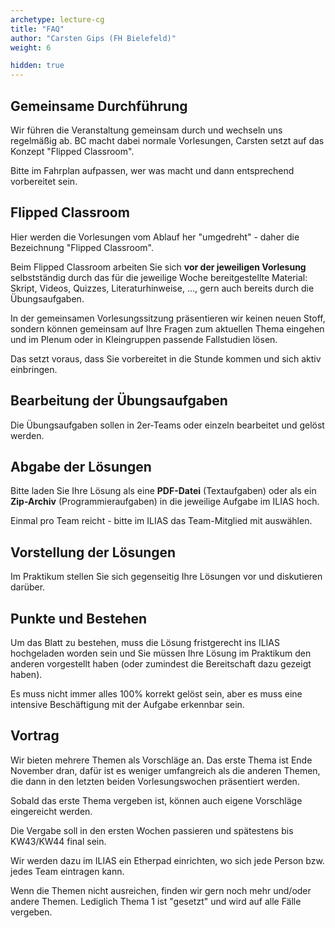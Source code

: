 ```yaml
---
archetype: lecture-cg
title: "FAQ"
author: "Carsten Gips (FH Bielefeld)"
weight: 6

hidden: true
---
```



## Gemeinsame Durchführung

Wir führen die Veranstaltung gemeinsam durch und wechseln uns regelmäßig ab. BC macht
dabei normale Vorlesungen, Carsten setzt auf das Konzept "Flipped Classroom".

Bitte im Fahrplan aufpassen, wer was macht und dann entsprechend vorbereitet sein.


## Flipped Classroom

Hier werden die Vorlesungen vom Ablauf her "umgedreht" - daher die Bezeichnung "Flipped Classroom".

Beim Flipped Classroom arbeiten Sie sich **vor der jeweiligen Vorlesung** selbstständig
durch das für die jeweilige Woche bereitgestellte Material: Skript, Videos, Quizzes,
Literaturhinweise, ..., gern auch bereits durch die Übungsaufgaben.

In der gemeinsamen Vorlesungssitzung präsentieren wir keinen neuen Stoff, sondern können
gemeinsam auf Ihre Fragen zum aktuellen Thema eingehen und im Plenum oder in Kleingruppen
passende Fallstudien lösen.

Das setzt voraus, dass Sie vorbereitet in die Stunde kommen und sich aktiv einbringen.


## Bearbeitung der Übungsaufgaben

Die Übungsaufgaben sollen in 2er-Teams oder einzeln bearbeitet und gelöst werden.


## Abgabe der Lösungen

Bitte laden Sie Ihre Lösung als eine **PDF-Datei** (Textaufgaben) oder als ein
**Zip-Archiv** (Programmieraufgaben) in die jeweilige Aufgabe im ILIAS hoch.

Einmal pro Team reicht - bitte im ILIAS das Team-Mitglied mit auswählen.


## Vorstellung der Lösungen

Im Praktikum stellen Sie sich gegenseitig Ihre Lösungen vor und diskutieren darüber.


## Punkte und Bestehen

Um das Blatt zu bestehen, muss die Lösung fristgerecht ins ILIAS hochgeladen
worden sein und Sie müssen Ihre Lösung im Praktikum den anderen vorgestellt
haben (oder zumindest die Bereitschaft dazu gezeigt haben).

Es muss nicht immer alles 100% korrekt gelöst sein, aber es muss eine intensive
Beschäftigung mit der Aufgabe erkennbar sein.


## Vortrag

Wir bieten mehrere Themen als Vorschläge an. Das erste Thema ist Ende November
dran, dafür ist es weniger umfangreich als die anderen Themen, die dann in den
letzten beiden Vorlesungswochen präsentiert werden.

Sobald das erste Thema vergeben ist, können auch eigene Vorschläge eingereicht
werden.

Die Vergabe soll in den ersten Wochen passieren und spätestens bis KW43/KW44 final
sein.

Wir werden dazu im ILIAS ein Etherpad einrichten, wo sich jede Person bzw. jedes
Team eintragen kann.

Wenn die Themen nicht ausreichen, finden wir gern noch mehr und/oder andere Themen.
Lediglich Thema 1 ist "gesetzt" und wird auf alle Fälle vergeben.
